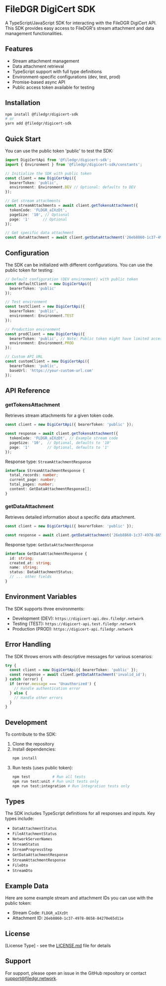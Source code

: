 # FileDGR DigiCert SDK

A TypeScript/JavaScript SDK for interacting with the FileDGR DigiCert API. This SDK provides easy access to FileDGR's stream attachment and data management functionalities.

## Features

- Stream attachment management
- Data attachment retrieval
- TypeScript support with full type definitions
- Environment-specific configurations (dev, test, prod)
- Promise-based async API
- Public access token available for testing

## Installation

```bash
npm install @filedgr/digicert-sdk
# or
yarn add @filedgr/digicert-sdk
```

## Quick Start

You can use the public token 'public' to test the SDK:

```typescript
import DigiCertApi from '@filedgr/digicert-sdk';
import { Environment } from '@filedgr/digicert-sdk/constants';

// Initialize the SDK with public token
const client = new DigiCertApi({
  bearerToken: 'public',
  environment: Environment.DEV // Optional: defaults to DEV
});

// Get stream attachments
const streamAttachments = await client.getTokensAttachment({
  tokenCode: 'FLDGR_aIXzDt',
  pageSize: '10', // Optional
  page: '1'      // Optional
});

// Get specific data attachment
const dataAttachment = await client.getDataAttachment('26eb8860-1c37-4978-8658-84270e65d11e');
```

## Configuration

The SDK can be initialized with different configurations. You can use the public token for testing:

```typescript
// Default configuration (DEV environment) with public token
const defaultClient = new DigiCertApi({
  bearerToken: 'public'
});

// Test environment
const testClient = new DigiCertApi({
  bearerToken: 'public',
  environment: Environment.TEST
});

// Production environment
const prodClient = new DigiCertApi({
  bearerToken: 'public', // Note: Public token might have limited access in production
  environment: Environment.PROD
});

// Custom API URL
const customClient = new DigiCertApi({
  bearerToken: 'public',
  baseUrl: 'https://your-custom-url.com'
});
```

## API Reference

### getTokensAttachment

Retrieves stream attachments for a given token code.

```typescript
const client = new DigiCertApi({ bearerToken: 'public' });

const response = await client.getTokensAttachment({
  tokenCode: 'FLDGR_aIXzDt', // Example stream code
  pageSize: '10',  // Optional, defaults to '10'
  page: '1'        // Optional, defaults to '1'
});
```

Response type: `StreamAttachmentResponse`
```typescript
interface StreamAttachmentResponse {
  total_records: number;
  current_page: number;
  total_pages: number;
  content: GetDataAttachmentResponse[];
}
```

### getDataAttachment

Retrieves detailed information about a specific data attachment.

```typescript
const client = new DigiCertApi({ bearerToken: 'public' });

const response = await client.getDataAttachment('26eb8860-1c37-4978-8658-84270e65d11e');
```

Response type: `GetDataAttachmentResponse`
```typescript
interface GetDataAttachmentResponse {
  id: string;
  created_at: string;
  name: string;
  status: DataAttachmentStatus;
  // ... other fields
}
```

## Environment Variables

The SDK supports three environments:

- Development (DEV): `https://digicert-api.dev.filedgr.network`
- Testing (TEST): `https://digicert-api.test.filedgr.network`
- Production (PROD): `https://digicert-api.filedgr.network`

## Error Handling

The SDK throws errors with descriptive messages for various scenarios:

```typescript
try {
  const client = new DigiCertApi({ bearerToken: 'public' });
  const response = await client.getDataAttachment('invalid_id');
} catch (error) {
  if (error.message === 'Unauthorized') {
    // Handle authentication error
  } else {
    // Handle other errors
  }
}
```

## Development

To contribute to the SDK:

1. Clone the repository
2. Install dependencies:
   ```bash
   npm install
   ```
3. Run tests (uses public token):
   ```bash
   npm test          # Run all tests
   npm run test:unit # Run unit tests only
   npm run test:integration # Run integration tests only
   ```

## Types

The SDK includes TypeScript definitions for all responses and inputs. Key types include:

- `DataAttachmentStatus`
- `FileAttachmentStatus`
- `NetworkServerNames`
- `StreamStatus`
- `StreamProgressStep`
- `GetDataAttachmentResponse`
- `StreamAttachmentResponse`
- `FileDto`
- `StreamDto`

## Example Data

Here are some example stream and attachment IDs you can use with the public token:

- Stream Code: `FLDGR_aIXzDt`
- Attachment ID: `26eb8860-1c37-4978-8658-84270e65d11e`

## License

[License Type] - see the [LICENSE.md](LICENSE.md) file for details

## Support

For support, please open an issue in the GitHub repository or contact support@filedgr.network.